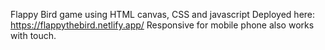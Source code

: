 Flappy Bird game using HTML canvas, CSS and javascript
Deployed here: https://flappythebird.netlify.app/
Responsive for mobile phone also works with touch.
